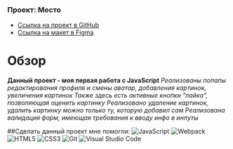 ### Проект: Место
* [Ссылка на проект в GitHub](https://andreymazer.github.io/mesto/dist/index.html)
* [Ссылка на макет в Figma](https://www.figma.com/file/2cn9N9jSkmxD84oJik7xL7/JavaScript.-Sprint-4?node-id=0%3A1&t=4nOtIAqmrdsfGCBS-0)

# Обзор

**Данный проект - моя первая работа с JavaScript**
*Реализованы попапы редактирования профиля и смены аватар, добавления картинок, увеличения картинок*
*Также здесь есть активные кнопки "лайка", позволяющая оценить картинку*
*Реализовано удаление картинок, удалить картинку можно только ту, которую добавил сам*
*Реализована валидация форм, имеющая требования к вводу инфо в инпуты*

##Сделать данный проект мне помогли:
![JavaScript](https://img.shields.io/badge/-JavaScript-090909?style=for-the-badge&logo=JavaScript)
![Webpack](https://img.shields.io/badge/-Webpack-090909?style=for-the-badge&logo=Webpack)
![HTML5](https://img.shields.io/badge/-HTML5-090909?style=for-the-badge&logo=HTML5)
![CSS3](https://img.shields.io/badge/-CSS3-090909?style=for-the-badge&logo=CSS3)
![Git](https://img.shields.io/badge/git-%23F05033.svg?style=for-the-badge&logo=git&logoColor=white)
![Visual Studio Code](https://img.shields.io/badge/Visual%20Studio%20Code-0078d7.svg?style=for-the-badge&logo=visual-studio-code&logoColor=white)



